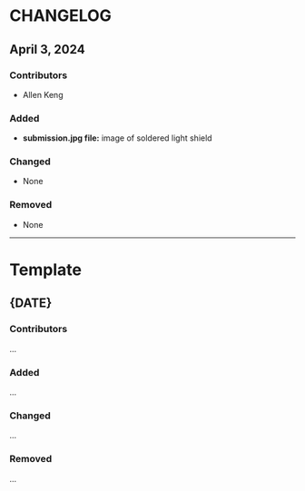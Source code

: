 # CHANGELOG

## April 3, 2024
### Contributors
* Allen Keng

### Added
* **submission.jpg file:** image of soldered light shield

### Changed
* None

### Removed
* None 

___
# Template 

## {DATE}
### Contributors
...

### Added
...

### Changed
...

### Removed
...